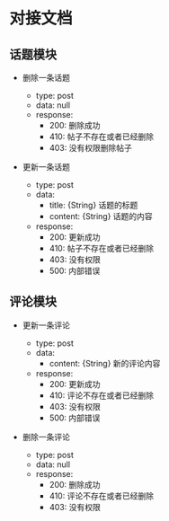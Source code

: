 # 对接文档

## 话题模块
- 删除一条话题
	+ type: post
	+ data: null
	+ response:
		- 200: 删除成功
		- 410: 帖子不存在或者已经删除
		- 403: 没有权限删除帖子

- 更新一条话题
	+ type: post
	+ data: 
		- title: {String} 话题的标题
		- content: {String} 话题的内容
	+ response:
		- 200: 更新成功
		- 410: 帖子不存在或者已经删除
		- 403: 没有权限
		- 500: 内部错误

## 评论模块
- 更新一条评论
	+ type: post
	+ data: 
		- content: {String} 新的评论内容
	+ response:
		- 200: 更新成功
		- 410: 评论不存在或者已经删除
		- 403: 没有权限
		- 500: 内部错误

- 删除一条评论
	+ type: post
	+ data: null
	+ response:
		- 200: 删除成功
		- 410: 评论不存在或者已经删除
		- 403: 没有权限
